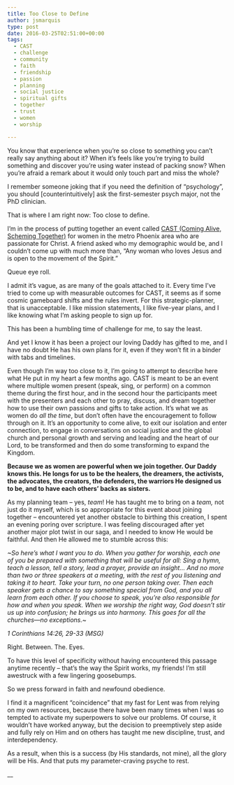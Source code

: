 ```yaml
---
title: Too Close to Define
author: jsmarquis
type: post
date: 2016-03-25T02:51:00+00:00
tags:
  - CAST
  - challenge
  - community
  - faith
  - friendship
  - passion
  - planning
  - social justice
  - spiritual gifts
  - together
  - trust
  - women
  - worship

---
```

You know that experience when you&#8217;re so close to something you can&#8217;t really say anything about it? When it&#8217;s feels like you&#8217;re trying to build something and discover you&#8217;re using water instead of packing snow? When you&#8217;re afraid a remark about it would only touch part and miss the whole?

I remember someone joking that if you need the definition of &#8220;psychology&#8221;, you should [counterintuitively] ask the first-semester psych major, not the PhD clinician.

That is where I am right now: Too close to define.

I&#8217;m in the process of putting together an event called <a href="https://www.facebook.com/events/1040078982717372/" target="_blank">CAST (Coming Alive, Scheming Together)</a> for women in the metro Phoenix area who are passionate for Christ. A friend asked who my demographic would be, and I couldn&#8217;t come up with much more than, &#8220;Any woman who loves Jesus and is open to the movement of the Spirit.&#8221;

Queue eye roll.

I admit it&#8217;s vague, as are many of the goals attached to it. Every time I&#8217;ve tried to come up with measurable outcomes for CAST, it seems as if some cosmic gameboard shifts and the rules invert. For this strategic-planner, that is unacceptable. I like mission statements, I like five-year plans, and I like knowing what I&#8217;m asking people to sign up for.

This has been a humbling time of challenge for me, to say the least.

And yet I know it has been a project our loving Daddy has gifted to me, and I have no doubt He has his own plans for it, even if they won&#8217;t fit in a binder with tabs and timelines.

Even though I&#8217;m way too close to it, I&#8217;m going to attempt to describe here what He put in my heart a few months ago. CAST is meant to be an event where multiple women present (speak, sing, or perform) on a common theme during the first hour, and in the second hour the participants meet with the presenters and each other to pray, discuss, and dream together how to use their own passions and gifts to take action. It&#8217;s what we as women do _all the time_, but don&#8217;t often have the encouragement to follow through on it. It&#8217;s an opportunity to come alive, to exit our isolation and enter connection, to engage in conversations on social justice and the global church and personal growth and serving and leading and the heart of our Lord, to be transformed and then do some transforming to expand the Kingdom.

**Because we as women are powerful when we join together. Our Daddy knows this. He longs for us to be the healers, the dreamers, the activists, the advocates, the creators, the defenders, the warriors He designed us to be, and to have each others&#8217; backs as sisters.**

As my planning team &#8211; yes, _team_! He has taught me to bring on a _team,_ not just do it myself, which is so appropriate for this event about joining together &#8211; encountered yet another obstacle to birthing this creation, I spent an evening poring over scripture. I was feeling discouraged after yet another major plot twist in our saga, and I needed to know He would be faithful. And then He allowed me to stumble across this:

_~So here’s what I want you to do. When you gather for worship, each one of you be prepared with something that will be useful for all: Sing a hymn, teach a lesson, tell a story, lead a prayer, provide an insight&#8230; And no more than two or three speakers at a meeting, with the rest of you listening and taking it to heart. Take your turn, no one person taking over. Then each speaker gets a chance to say something special from God, and you all learn from each other. If you choose to speak, you’re also responsible for how and when you speak. When we worship the right way, God doesn’t stir us up into confusion; he brings us into harmony. This goes for all the churches—no exceptions.~_
  
_1 Corinthians 14:26, 29-33 (MSG)_

Right. Between. The. Eyes.

To have this level of specificity without having encountered this passage anytime recently &#8211; that&#8217;s the way the Spirit works, my friends! I&#8217;m still awestruck with a few lingering goosebumps.

So we press forward in faith and newfound obedience.

I find it a magnificent &#8220;coincidence&#8221; that my fast for Lent was from relying on my own resources, because there have been many times when I was so tempted to activate my superpowers to solve our problems. Of course, it wouldn&#8217;t have worked anyway, but the decision to preemptively step aside and fully rely on Him and on others has taught me new discipline, trust, and interdependency.

As a result, when this is a success (by His standards, not mine), all the glory will be His. And that puts my parameter-craving psyche to rest.
  
 __
